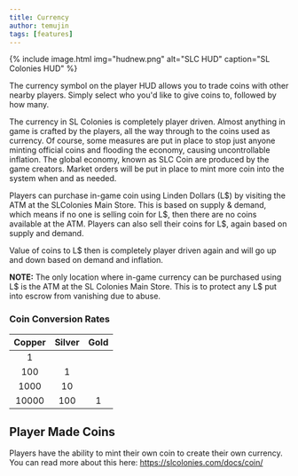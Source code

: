 ```yaml
---
title: Currency
author: temujin
tags: [features]
---
```

{% include image.html img="hudnew.png" alt="SLC HUD" caption="SL Colonies HUD" %}

The currency symbol on the player HUD allows you to trade coins with other nearby players. Simply select who you'd like to give coins to, followed by how many.

The currency in SL Colonies is completely player driven. Almost anything in game is crafted by the players, all the way through to the coins used as currency. Of course, some measures are put in place to stop just anyone minting official coins and flooding the economy, causing uncontrollable inflation. The global economy, known as SLC Coin are produced by the game creators. Market orders will be put in place to mint more coin into the system when and as needed. 

Players can purchase in-game coin using Linden Dollars (L$) by visiting the ATM at the SLColonies Main Store. This is based on supply & demand, which means if no one is selling coin for L$, then there are no coins available at the ATM.
Players can also sell their coins for L$, again based on supply and demand. 

Value of coins to L$ then is completely player driven again and will go up and down based on demand and inflation.

**NOTE:** The only location where  in-game currency can be purchased using L$ is the ATM at the SL Colonies Main Store. This is to protect any L$ put into escrow from vanishing due to abuse. 

### Coin Conversion Rates

| Copper | Silver | Gold |
|:------:|:------:|:----:|
|     1  |        |      |
|   100  |    1   |      |
|  1000  |   10   |      |
| 10000  |  100   |  1   |

## Player Made Coins
Players have the ability to mint their own coin to create their own currency. You can read more about this here: https://slcolonies.com/docs/coin/
